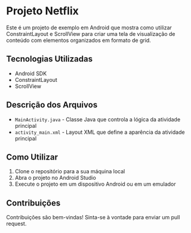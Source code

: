 <h1>Projeto Netflix</h1>
    <p>Este é um projeto de exemplo em Android que mostra como utilizar ConstraintLayout e ScrollView para criar uma tela de visualização de conteúdo com elementos organizados em formato de grid.</p>
    <h2>Tecnologias Utilizadas</h2>
    <ul>
      <li>Android SDK</li>
      <li>ConstraintLayout</li>
      <li>ScrollView</li>
    </ul>
    <h2>Descrição dos Arquivos</h2>
    <ul>
      <li><code>MainActivity.java</code> - Classe Java que controla a lógica da atividade principal</li>
      <li><code>activity_main.xml</code> - Layout XML que define a aparência da atividade principal</li>
    </ul>
    <h2>Como Utilizar</h2>
    <ol>
      <li>Clone o repositório para a sua máquina local</li>
      <li>Abra o projeto no Android Studio</li>
      <li>Execute o projeto em um dispositivo Android ou em um emulador</li>
    </ol>
    <h2>Contribuições</h2>
    <p>Contribuições são bem-vindas! Sinta-se à vontade para enviar um pull request.</p>
